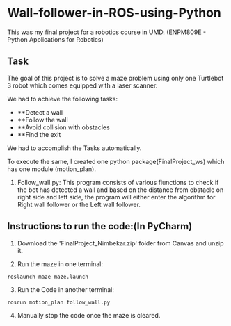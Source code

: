 # Wall-follower-in-ROS-using-Python

This was my final project for a robotics course in UMD. (ENPM809E - Python Applications for Robotics)

## Task
The goal of this project is to solve a maze problem using only one Turtlebot 3 robot which comes equipped with a laser scanner.

We had to achieve the following tasks:

* **Detect a wall
* **Follow the wall
* **Avoid collision with obstacles
* **Find the exit

We had to accomplish the Tasks automatically.

To execute the same, I created one python package(FinalProject_ws) which has one module (motion_plan).

1. Follow_wall.py: This program consists of various fiunctions to check if the bot has detected a wall and based on the distance
		   from obstacle on right side and left side, the program will either enter the algorithm for Right wall follower 
       		   or the Left wall follower.		



## Instructions to run the code:(In PyCharm)

1. Download the 'FinalProject_Nimbekar.zip' folder from Canvas and unzip it.

2. Run the maze in one terminal:
```
roslaunch maze maze.launch
```
3. Run the Code in another terminal: 
```
rosrun motion_plan follow_wall.py
```
4. Manually stop the code once the maze is cleared.

